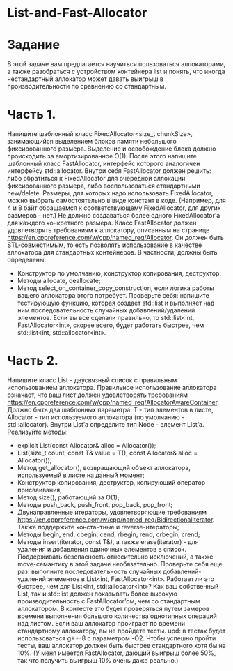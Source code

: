 # List-and-Fast-Allocator
# Задание
В этой задаче вам предлагается научиться пользоваться аллокаторами, а также разобраться с устройством контейнера list и понять, что иногда нестандартный аллокатор может давать выигрыш в производительности по сравнению со стандартным.
# Часть 1. 
Напишите шаблонный класс FixedAllocator<size_t chunkSize>, занимающийся выделением блоков памяти небольшого фиксированного размера. Выделение и освобождение блока должно происходить за амортизированное O(1).
После этого напишите шаблонный класс FastAllocator<typename T>, интерфейс которого аналогичен интерфейсу std::allocator. Внутри себя FastAllocator должен решить: либо обратиться к FixedAllocator для очередной аллокации фиксированного размера, либо воспользоваться стандартными new/delete. Размеры, для которых надо использовать FixedAllocator, можно выбрать самостоятельно в виде констант в коде. (Например, для 4 и 8 байт обращаемся к соответствующему FixedAllocator, для других размеров - нет.) Не должно создаваться более одного FixedAllocator’а для каждого конкретного размера.
Класс FastAllocator должен удовлетворять требованиям к аллокатору, описанным на странице https://en.cppreference.com/w/cpp/named_req/Allocator. Он должен быть STL-совместимым, то есть позволять использование в качестве аллокатора для стандартных контейнеров. В частности, должны быть определены:
* Конструктор по умолчанию, конструктор копирования, деструктор;
* Методы allocate, deallocate;
* Метод select_on_container_copy_construction, если логика работы вашего аллокатора этого потребует.
Проверьте себя: напишите тестирующую функцию, которая создает std::list и выполняет над ним последовательность случайных добавлений/удалений элементов. Если вы все сделали правильно, то std::list<int, FastAllocator<int», скорее всего, будет работать быстрее, чем std::list<int, std::allocator<int».
# Часть 2. 
Напишите класс List - двусвязный список с правильным использованием аллокатора. Правильное использование аллокатора означает, что ваш лист должен удовлетворять требованиям https://en.cppreference.com/w/cpp/named_req/AllocatorAwareContainer. Должно быть два шаблонных параметра: T - тип элементов в листе, Allocator - тип используемого аллокатора (по умолчанию - std::allocator<T>). Внутри List’а определите тип Node - элемент List’а. Реализуйте методы:
* explicit List(const Allocator& alloc = Allocator());
* List(size_t count, const T& value = T(), const Allocator& alloc = Allocator());
* Метод get_allocator(), возвращающий объект аллокатора, используемый в листе на данный момент;
* Конструктор копирования, деструктор, копирующий оператор присваивания;
* Метод size(), работающий за O(1);
* Методы push_back, push_front, pop_back, pop_front;
* Двунаправленные итераторы, удовлетворяющие требованиям https://en.cppreference.com/w/cpp/named_req/BidirectionalIterator. Также поддержите константные и reverse-итераторы;
* Методы begin, end, cbegin, cend, rbegin, rend, crbegin, crend;
* Методы insert(iterator, const T&), а также erase(iterator) - для удаления и добавления одиночных элементов в список.
Поддерживать безопасность относительно исключений, а также move-семантику в этой задаче необязательно.
Проверьте себя еще раз: выполните последовательность случайных добавлений-удалений элементов в List<int, FastAllocator<int». Работает ли это быстрее, чем для List<int, std::allocator<int»?
Как ваш собственный List, так и std::list должен показывать более высокую производительность с FastAllocator’ом, чем со стандартным аллокатором. В контесте это будет проверяться путем замеров времени выполнения большого количества однотипных операций над листом. Если ваш аллокатор проиграет по времени стандартному аллокатору, вы не пройдете тесты.
upd: в тестах будет использоваться g++-8 с параметром -O2. Чтобы успешно пройти тесты, ваш аллокатор должен быть быстрее стандартного хотя бы на 10%. (У меня имеется FastAllocator, дающий выигрыш более 50%, так что получить выигрыш 10% очень даже реально.)
